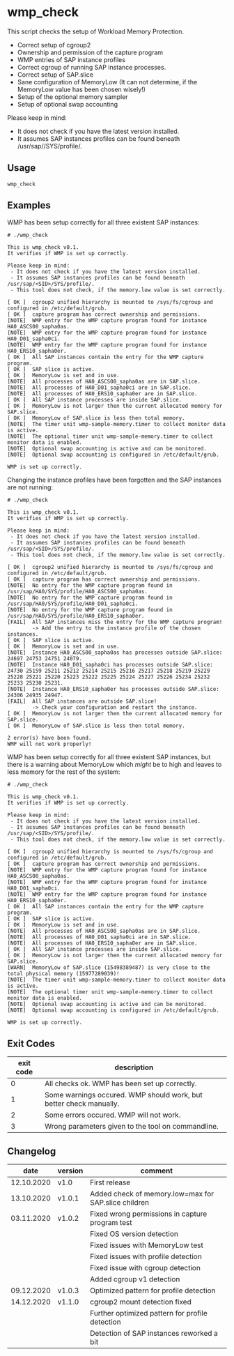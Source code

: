 # wmp_check

This script checks the setup of Workload Memory Protection.

- Correct setup of cgroup2
- Ownership and permission of the capture program
- WMP entries of SAP instance profiles
- Correct cgroup of running SAP instance processes.
- Correct setup of SAP.slice
- Sane configuration of MemoryLow (It can not determine, if the MemoryLow value has been chosen wisely!) 
- Setup of the optional memory sampler
- Setup of optional swap accounting

Please keep in mind:

 - It does not check if you have the latest version installed.
 - It assumes SAP instances profiles can be found beneath /usr/sap/<SID>/SYS/profile/.


## Usage
```
wmp_check
```

## Examples

WMP has been setup correctly for all three existent SAP instances:

```
# ./wmp_check 

This is wmp_check v0.1.
It verifies if WMP is set up correctly.

Please keep in mind:
 - It does not check if you have the latest version installed.
 - It assumes SAP instances profiles can be found beneath /usr/sap/<SID>/SYS/profile/.
 - This tool does not check, if the memory.low value is set correctly.

[ OK ]  cgroup2 unified hierarchy is mounted to /sys/fs/cgroup and configured in /etc/default/grub.
[ OK ]  capture program has correct ownership and permissions.
[NOTE]  WMP entry for the WMP capture program found for instance HA0_ASCS00_sapha0as.
[NOTE]  WMP entry for the WMP capture program found for instance HA0_D01_sapha0ci.
[NOTE]  WMP entry for the WMP capture program found for instance HA0_ERS10_sapha0er.
[ OK ]  All SAP instances contain the entry for the WMP capture program.
[ OK ]  SAP slice is active.
[ OK ]  MemoryLow is set and in use.
[NOTE]  All processes of HA0_ASCS00_sapha0as are in SAP.slice.
[NOTE]  All processes of HA0_D01_sapha0ci are in SAP.slice.
[NOTE]  All processes of HA0_ERS10_sapha0er are in SAP.slice.
[ OK ]  All SAP instance processes are inside SAP.slice.
[ OK ]  MemoryLow is not larger then the current allocated memory for SAP.slice.
[ OK ]  MemoryLow of SAP.slice is less then total memory.
[NOTE]  The timer unit wmp-sample-memory.timer to collect monitor data is active.
[NOTE]  The optional timer unit wmp-sample-memory.timer to collect monitor data is enabled.
[NOTE]  Optional swap accounting is active and can be monitored.
[NOTE]  Optional swap accounting is configured in /etc/default/grub.

WMP is set up correctly.
```

Changing the instance profiles have been forgotten and the SAP instances are not running:

```
# ./wmp_check 

This is wmp_check v0.1.
It verifies if WMP is set up correctly.

Please keep in mind:
 - It does not check if you have the latest version installed.
 - It assumes SAP instances profiles can be found beneath /usr/sap/<SID>/SYS/profile/.
 - This tool does not check, if the memory.low value is set correctly.

[ OK ]  cgroup2 unified hierarchy is mounted to /sys/fs/cgroup and configured in /etc/default/grub.
[ OK ]  capture program has correct ownership and permissions.
[NOTE]  No entry for the WMP capture program found in /usr/sap/HA0/SYS/profile/HA0_ASCS00_sapha0as.
[NOTE]  No entry for the WMP capture program found in /usr/sap/HA0/SYS/profile/HA0_D01_sapha0ci.
[NOTE]  No entry for the WMP capture program found in /usr/sap/HA0/SYS/profile/HA0_ERS10_sapha0er.
[FAIL]  All SAP instances miss the entry for the WMP capture program!
        -> Add the entry to the instance profile of the chosen instances.
[ OK ]  SAP slice is active.
[ OK ]  MemoryLow is set and in use.
[NOTE]  Instance HA0_ASCS00_sapha0as has processes outside SAP.slice: 24697 24753 24751 24079.
[NOTE]  Instance HA0_D01_sapha0ci has processes outside SAP.slice: 24730 25159 25211 25212 25214 25215 25216 25217 25218 25219 25229 25228 25221 25220 25223 25222 25225 25224 25227 25226 25234 25232 25233 25230 25231.
[NOTE]  Instance HA0_ERS10_sapha0er has processes outside SAP.slice: 24306 24935 24947.
[FAIL]  All SAP instances are outside SAP.slice!
        -> Check your configuration and restart the instance.
[ OK ]  MemoryLow is not larger then the current allocated memory for SAP.slice.
[ OK ]  MemoryLow of SAP.slice is less then total memory.

2 error(s) have been found.
WMP will not work properly!
```

WMP has been setup correctly for all three existent SAP instances, but there is a warning about 
MemoryLow which *might* be to high and leaves to less memory for the rest of the system:

```
# ./wmp_check 

This is wmp_check v0.1.
It verifies if WMP is set up correctly.

Please keep in mind:
 - It does not check if you have the latest version installed.
 - It assumes SAP instances profiles can be found beneath /usr/sap/<SID>/SYS/profile/.
 - This tool does not check, if the memory.low value is set correctly.

[ OK ]  cgroup2 unified hierarchy is mounted to /sys/fs/cgroup and configured in /etc/default/grub.
[ OK ]  capture program has correct ownership and permissions.
[NOTE]  WMP entry for the WMP capture program found for instance HA0_ASCS00_sapha0as.
[NOTE]  WMP entry for the WMP capture program found for instance HA0_D01_sapha0ci.
[NOTE]  WMP entry for the WMP capture program found for instance HA0_ERS10_sapha0er.
[ OK ]  All SAP instances contain the entry for the WMP capture program.
[ OK ]  SAP slice is active.
[ OK ]  MemoryLow is set and in use.
[NOTE]  All processes of HA0_ASCS00_sapha0as are in SAP.slice.
[NOTE]  All processes of HA0_D01_sapha0ci are in SAP.slice.
[NOTE]  All processes of HA0_ERS10_sapha0er are in SAP.slice.
[ OK ]  All SAP instance processes are inside SAP.slice.
[ OK ]  MemoryLow is not larger then the current allocated memory for SAP.slice.
[WARN]  MemoryLow of SAP.slice (15498389487) is very close to the total physical memory (15977289039)!
[NOTE]  The timer unit wmp-sample-memory.timer to collect monitor data is active.
[NOTE]  The optional timer unit wmp-sample-memory.timer to collect monitor data is enabled.
[NOTE]  Optional swap accounting is active and can be monitored.
[NOTE]  Optional swap accounting is configured in /etc/default/grub.

WMP is set up correctly. 
```


## Exit Codes
| exit code | description                                                        |
|-----------|--------------------------------------------------------------------|
|     0     | All checks ok. WMP has been set up correctly.                      |
|     1     | Some warnings occured. WMP should work, but better check manually. |   
|     2     | Some errors occured. WMP will not work.                            |
|     3     | Wrong parameters given to the tool on commandline.                 |


## Changelog

|    date    | version  | comment                                               |
|------------|----------|-------------------------------------------------------|
| 12.10.2020 | v1.0     | First release                                         |
| 13.10.2020 | v1.0.1   | Added check of memory.low=max for SAP.slice children  |
| 03.11.2020 | v1.0.2   | Fixed wrong permissions in capture program test       |
|            |          | Fixed OS version detection                            |
|            |          | Fixed issues with MemoryLow test                      |
|            |          | Fixed issues with profile detection                   |
|            |          | Fixed issue with cgroup detection                     |
|            |          | Added cgroup v1 detection                             |
| 09.12.2020 | v1.0.3   | Optimized pattern for profile detection               |
| 14.12.2020 | v1.1.0   | cgroup2 mount detection fixed                         |
|            |          | Further optimized pattern for profile detection       |
|            |		| Detection of SAP instances reworked a bit             |